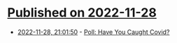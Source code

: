 # [Published on 2022-11-28](index.md)

* [2022-11-28, 21:01:50](https://news.ycombinator.com/item?id=33779559) - [Poll: Have You Caught Covid?](https://news.ycombinator.com/item?id=33779559)
